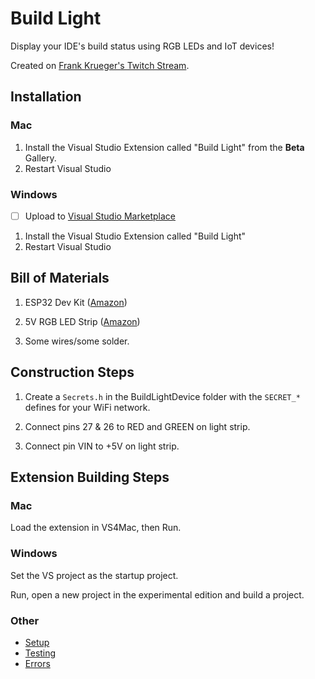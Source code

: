 # Build Light

Display your IDE's build status using RGB LEDs and IoT devices!

Created on [Frank Krueger's Twitch Stream](https://twitch.tv/FrankKrueger).

## Installation

### Mac

1. Install the Visual Studio Extension called "Build Light" from the **Beta** Gallery.
2. Restart Visual Studio

### Windows

- [ ] Upload to [Visual Studio Marketplace](https://marketplace.visualstudio.com/)

1. Install the Visual Studio Extension called "Build Light" 
2. Restart Visual Studio

## Bill of Materials

1. ESP32 Dev Kit ([Amazon](https://www.amazon.com/HiLetgo-ESP-WROOM-32-Development-Microcontroller-Integrated/dp/B0718T232Z))

2. 5V RGB LED Strip ([Amazon](https://www.amazon.com/Backlight-eTopxizu-Multi-Colour-Controller-Background/dp/B01FJUMP6M))

3. Some wires/some solder.

## Construction Steps

1. Create a `Secrets.h` in the BuildLightDevice folder with the `SECRET_*` defines for your WiFi network.

2. Connect pins 27 & 26 to RED and GREEN on light strip.

3. Connect pin VIN to +5V on light strip.

## Extension Building Steps

### Mac

Load the extension in VS4Mac, then Run.

### Windows

Set the VS project as the startup project.

Run, open a new project in the experimental edition and build a project.

### Other

- [Setup](docs/Setup.md)
- [Testing](docs/Testing.md)
- [Errors](docs/Errors.md)
